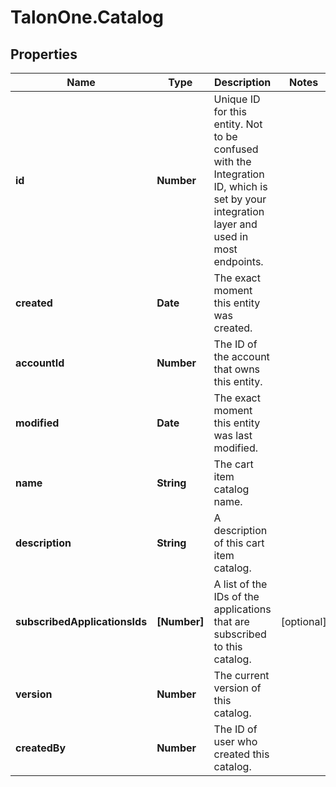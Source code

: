 # TalonOne.Catalog

## Properties

Name | Type | Description | Notes
------------ | ------------- | ------------- | -------------
**id** | **Number** | Unique ID for this entity. Not to be confused with the Integration ID, which is set by your integration layer and used in most endpoints. | 
**created** | **Date** | The exact moment this entity was created. | 
**accountId** | **Number** | The ID of the account that owns this entity. | 
**modified** | **Date** | The exact moment this entity was last modified. | 
**name** | **String** | The cart item catalog name. | 
**description** | **String** | A description of this cart item catalog. | 
**subscribedApplicationsIds** | **[Number]** | A list of the IDs of the applications that are subscribed to this catalog. | [optional] 
**version** | **Number** | The current version of this catalog. | 
**createdBy** | **Number** | The ID of user who created this catalog. | 


